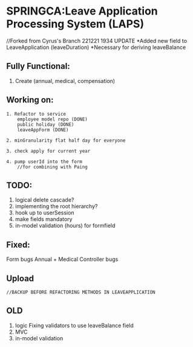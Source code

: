 # SPRINGCA:Leave Application Processing System (LAPS)

//Forked from Cyrus's Branch
221221 1934 UPDATE
*Added new field to LeaveApplication (leaveDuration)
*Necessary for deriving leaveBalance
 
## Fully Functional:
 1. Create (annual, medical, compensation)

## Working on:

	1. Refactor to service
		employee model repo (DONE)
		public holiday (DONE)
		leaveAppForm (DONE)

	2. minGranularity flat half day for everyone
	
	3. check apply for current year

	4. pump userId into the form
		//for combining with Paing
  
 ## TODO:
 
  1. logical delete cascade?
  2. implementing the root hierarchy?
  3. hook up to userSession
  4. make fields mandatory
  5. in-model validation (hours) for formfield

## Fixed:
  Form bugs
  Annual + Medical Controller bugs
  

## Upload

	//BACKUP BEFORE REFACTORING METHODS IN LEAVEAPPLICATION
	
## OLD
		
  1. logic
	Fixing validators to use leaveBalance field 
  2. MVC
  3. in-model validation